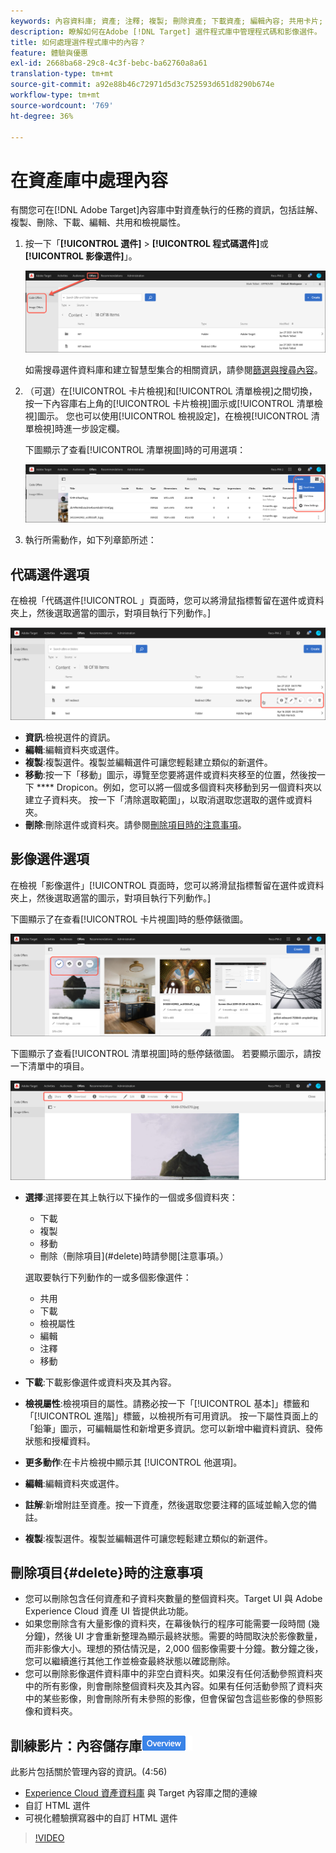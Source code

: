 ```yaml
---
keywords: 內容資料庫; 資產; 注釋; 複製; 刪除資產; 下載資產; 編輯內容; 共用卡片; 檢視內容屬性
description: 瞭解如何在Adobe [!DNL Target] 選件程式庫中管理程式碼和影像選件。 瞭解如何檢視選件的詳細資訊，以及如何編輯、複製、移動或刪除選件。
title: 如何處理選件程式庫中的內容？
feature: 體驗與優惠
exl-id: 2668ba68-29c8-4c3f-bebc-ba62760a8a61
translation-type: tm+mt
source-git-commit: a92e88b46c72971d5d3c752593d651d8290b674e
workflow-type: tm+mt
source-wordcount: '769'
ht-degree: 36%

---
```


# 在資產庫中處理內容

有關您可在[!DNL Adobe Target]內容庫中對資產執行的任務的資訊，包括註解、複製、刪除、下載、編輯、共用和檢視屬性。

1. 按一下「**[!UICONTROL 選件]** > **[!UICONTROL 程式碼選件]**&#x200B;或&#x200B;**[!UICONTROL 影像選件]**」。

   ![程式碼選件和影像選件標籤](/help/c-experiences/c-manage-content/assets/offers-both.png)

   如需搜尋選件資料庫和建立智慧型集合的相關資訊，請參閱[篩選與搜尋內容](/help/c-experiences/c-manage-content/filter-and-search-content.md#concept_3B59B8F025BF4CEA82ECC5199D365276)。

1. （可選）在[!UICONTROL 卡片檢視]和[!UICONTROL 清單檢視]之間切換，按一下內容庫右上角的[!UICONTROL 卡片檢視]圖示或[!UICONTROL 清單檢視]圖示。 您也可以使用[!UICONTROL 檢視設定]，在檢視[!UICONTROL 清單檢視]時進一步設定欄。

   下圖顯示了查看[!UICONTROL 清單視圖]時的可用選項：

   ![清單檢視選項](/help/c-experiences/c-manage-content/assets/view-settings-options.png)

1. 執行所需動作，如下列章節所述：

## 代碼選件選項

在檢視「代碼選件[!UICONTROL 」頁面時，您可以將滑鼠指標暫留在選件或資料夾上，然後選取適當的圖示，對項目執行下列動作。]

![「程式碼選件」標籤上的暫留圖示](/help/c-experiences/c-manage-content/assets/code-offers-hover-icons.png)

* **資訊**:檢視選件的資訊。
* **編輯**:編輯資料夾或選件。
* **複製**:複製選件。複製並編輯選件可讓您輕鬆建立類似的新選件。
* **移動**:按一下「移動」圖示，導覽至您要將選件或資料夾移至的位置，然後按一下 **** Dropicon。例如，您可以將一個或多個資料夾移動到另一個資料夾以建立子資料夾。 按一下「清除選取範圍」，以取消選取您選取的選件或資料夾。
* **刪除**:刪除選件或資料夾。請參閱[刪除項目時的注意事項](#delete)。

## 影像選件選項

在檢視「影像選件」[!UICONTROL 頁面時，您可以將滑鼠指標暫留在選件或資料夾上，然後選取適當的圖示，對項目執行下列動作。]

下圖顯示了在查看[!UICONTROL 卡片視圖]時的懸停錶徵圖。

![在「卡片檢視」中時，將滑鼠暫留在「影像選件」標籤上的圖示](/help/c-experiences/c-manage-content/assets/image-offers-hover-icons.png)

下圖顯示了查看[!UICONTROL 清單視圖]時的懸停錶徵圖。 若要顯示圖示，請按一下清單中的項目。

![在「清單檢視」中時，「影像選件」標籤上的暫留圖示](/help/c-experiences/c-manage-content/assets/list-view-hover.png)

* **選擇**:選擇要在其上執行以下操作的一個或多個資料夾：

   * 下載
   * 複製
   * 移動
   * 刪除（刪除項目](#delete)時請參閱[注意事項。）

   選取要執行下列動作的一或多個影像選件：

   * 共用
   * 下載
   * 檢視屬性
   * 編輯
   * 注釋
   * 移動


* **下載**:下載影像選件或資料夾及其內容。
* **檢視屬性**:檢視項目的屬性。請務必按一下「[!UICONTROL 基本]」標籤和「[!UICONTROL 進階]」標籤，以檢視所有可用資訊。 按一下屬性頁面上的「鉛筆」圖示，可編輯屬性和新增更多資訊。您可以新增中繼資料資訊、發佈狀態和授權資料。
* **更多動作**:在卡片檢視中顯示其 [!UICONTROL 他選項]。
* **編輯**:編輯資料夾或選件。
* **註解**:新增附註至資產。按一下資產，然後選取您要注釋的區域並輸入您的備註。
* **複製**:複製選件。複製並編輯選件可讓您輕鬆建立類似的新選件。

## 刪除項目{#delete}時的注意事項

* 您可以刪除包含任何資產和子資料夾數量的整個資料夾。Target UI 與 Adobe Experience Cloud 資產 UI 皆提供此功能。
* 如果您刪除含有大量影像的資料夾，在幕後執行的程序可能需要一段時間 (幾分鐘)，然後 UI 才會重新整理為顯示最終狀態。需要的時間取決於影像數量，而非影像大小。理想的預估情況是，2,000 個影像需要十分鐘。數分鐘之後，您可以繼續進行其他工作並檢查最終狀態以確認刪除。
* 您可以刪除影像選件資料庫中的非空白資料夾。如果沒有任何活動參照資料夾中的所有影像，則會刪除整個資料夾及其內容。如果有任何活動參照了資料夾中的某些影像，則會刪除所有未參照的影像，但會保留包含這些影像的參照影像和資料夾。

## 訓練影片：內容儲存庫![概述徽章](/help/assets/overview.png)

此影片包括關於管理內容的資訊。(4:56)

* [Experience Cloud 資產資料庫](https://experienceleague.adobe.com/docs/core-services/interface/assets/creative-cloud.html) 與 Target 內容庫之間的連線
* 自訂 HTML 選件
* 可視化體驗撰寫器中的自訂 HTML 選件

>[!VIDEO](https://video.tv.adobe.com/v/17387)
